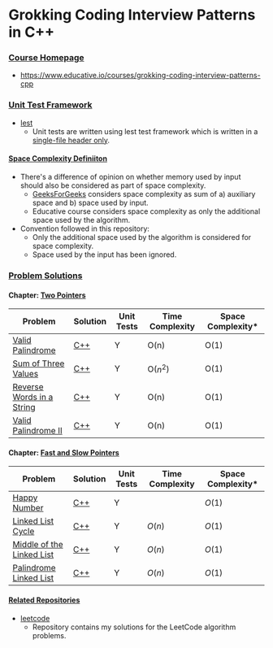 Grokking Coding Interview Patterns in C++
=========================================

### <u>Course Homepage</u>

- https://www.educative.io/courses/grokking-coding-interview-patterns-cpp

### <u>Unit Test Framework</u>

- [lest](https://github.com/martinmoene/lest)
    - Unit tests are written using lest test framework which is written in a [single-file header only](./include/lest.hpp).

#### <u>Space Complexity Definiiton</u>
- There's a difference of opinion on whether memory used by input should also be considered as part of space complexity.
    - [GeeksForGeeks](https://www.geeksforgeeks.org/g-fact-86/) considers space complexity as sum of a) auxiliary space and b) space used by input.
    - Educative course considers space complexity as only the additional space used by the algorithm.
- Convention followed in this repository:
    - Only the additional space used by the algorithm is considered for space complexity.
    - Space used by the input has been ignored.

### <u>Problem Solutions</u>

#### Chapter: [Two Pointers](./notes/README.md#two-pointers)

| Problem | Solution | Unit Tests | Time Complexity | Space Complexity* |
|---------|----------|------------|-----------------|-----------|
|[Valid Palindrome](https://www.educative.io/courses/grokking-coding-interview-patterns-cpp/R1NKJD3XxBq)|[C++](./src/valid_palindrome.cpp)|Y|O(n)|O(1)|
|[Sum of Three Values](https://www.educative.io/courses/grokking-coding-interview-patterns-cpp/xl6yz4283Jz)|[C++](./src/sum_of_three_values.cpp)|Y|O($n^2$)|O(1)|
|[Reverse Words in a String](https://www.educative.io/courses/grokking-coding-interview-patterns-cpp/qAVoZ7ByYxy)|[C++](./src/reverse_words_in_a_string.cpp)|Y|O(n)|O(1)|
|[Valid Palindrome II](https://www.educative.io/courses/grokking-coding-interview-patterns-cpp/R1kZPG4B00K)|[C++](./src/valid_palindrome_ii.cpp)|Y|O(n)|O(1)|

#### Chapter: [Fast and Slow Pointers](./notes/README.md#fast-and-slow-pointers)

| Problem | Solution | Unit Tests | Time Complexity | Space Complexity* |
|---------|----------|------------|-----------------|-----------|
|[Happy Number](./notes/Chapter_3.md#happy-number)|[C++](./src/happy_number.cpp)|Y||$O(1)$|
|[Linked List Cycle](./notes/Chapter_3.md#linked-list-cycle)|[C++](./src/linked_list_cycle.cpp)|Y|$O(n)$|$O(1)$|
|[Middle of the Linked List](./notes/Chapter_3.md#middle-of-the-linked-list)|[C++](./src/middle_of_linked_list.cpp)|Y|$O(n)$|$O(1)$|
|[Palindrome Linked List](./notes/Chapter_3.md#palindrome-linked-list)|[C++](./src/palindrome_linked_list.cpp)|Y|$O(n)$|$O(1)$|

#### <u>Related Repositories</u>
- [leetcode](https://github.com/kaushikacharya/leetcode)
    - Repository contains my solutions for the LeetCode algorithm problems.
